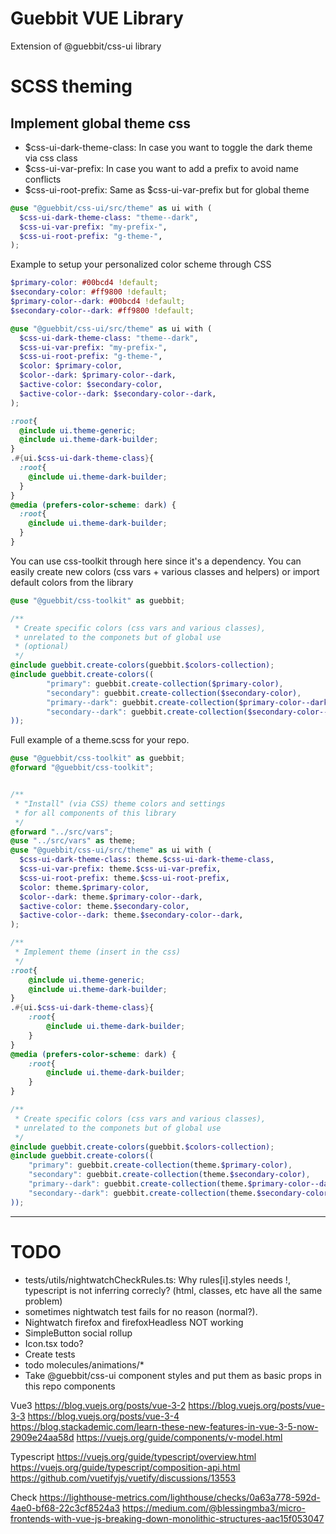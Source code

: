 # Guebbit VUE Library
Extension of @guebbit/css-ui library


# SCSS theming

## Implement global theme css

- $css-ui-dark-theme-class: In case you want to toggle the dark theme via css class
- $css-ui-var-prefix: In case you want to add a prefix to avoid name conflicts
- $css-ui-root-prefix: Same as $css-ui-var-prefix but for global theme

```scss
@use "@guebbit/css-ui/src/theme" as ui with (
  $css-ui-dark-theme-class: "theme--dark",
  $css-ui-var-prefix: "my-prefix-",
  $css-ui-root-prefix: "g-theme-",
);
```

Example to setup your personalized color scheme through CSS

```scss
$primary-color: #00bcd4 !default;
$secondary-color: #ff9800 !default;
$primary-color--dark: #00bcd4 !default;
$secondary-color--dark: #ff9800 !default;

@use "@guebbit/css-ui/src/theme" as ui with (
  $css-ui-dark-theme-class: "theme--dark",
  $css-ui-var-prefix: "my-prefix-",
  $css-ui-root-prefix: "g-theme-",
  $color: $primary-color,
  $color--dark: $primary-color--dark,
  $active-color: $secondary-color,
  $active-color--dark: $secondary-color--dark,
);

:root{
  @include ui.theme-generic;
  @include ui.theme-dark-builder;
}
.#{ui.$css-ui-dark-theme-class}{
  :root{
    @include ui.theme-dark-builder;
  }
}
@media (prefers-color-scheme: dark) {
  :root{
    @include ui.theme-dark-builder;
  }
}
```

You can use css-toolkit through here since it's a dependency.
You can easily create new colors (css vars + various classes and helpers)
or import default colors from the library

```scss
@use "@guebbit/css-toolkit" as guebbit;

/**
 * Create specific colors (css vars and various classes),
 * unrelated to the componets but of global use
 * (optional)
 */
@include guebbit.create-colors(guebbit.$colors-collection);
@include guebbit.create-colors((
        "primary": guebbit.create-collection($primary-color),
        "secondary": guebbit.create-collection($secondary-color),
        "primary--dark": guebbit.create-collection($primary-color--dark),
        "secondary--dark": guebbit.create-collection($secondary-color--dark)
));
```

Full example of a theme.scss for your repo.

```scss
@use "@guebbit/css-toolkit" as guebbit;
@forward "@guebbit/css-toolkit";


/**
 * "Install" (via CSS) theme colors and settings
 * for all components of this library
 */
@forward "../src/vars";
@use "../src/vars" as theme;
@use "@guebbit/css-ui/src/theme" as ui with (
  $css-ui-dark-theme-class: theme.$css-ui-dark-theme-class,
  $css-ui-var-prefix: theme.$css-ui-var-prefix,
  $css-ui-root-prefix: theme.$css-ui-root-prefix,
  $color: theme.$primary-color,
  $color--dark: theme.$primary-color--dark,
  $active-color: theme.$secondary-color,
  $active-color--dark: theme.$secondary-color--dark,
);

/**
 * Implement theme (insert in the css)
 */
:root{
    @include ui.theme-generic;
    @include ui.theme-dark-builder;
}
.#{ui.$css-ui-dark-theme-class}{
    :root{
        @include ui.theme-dark-builder;
    }
}
@media (prefers-color-scheme: dark) {
    :root{
        @include ui.theme-dark-builder;
    }
}

/**
 * Create specific colors (css vars and various classes),
 * unrelated to the componets but of global use
 */
@include guebbit.create-colors(guebbit.$colors-collection);
@include guebbit.create-colors((
    "primary": guebbit.create-collection(theme.$primary-color),
    "secondary": guebbit.create-collection(theme.$secondary-color),
    "primary--dark": guebbit.create-collection(theme.$primary-color--dark),
    "secondary--dark": guebbit.create-collection(theme.$secondary-color--dark)
));

```
--------------------------

# TODO

 - tests/utils/nightwatchCheckRules.ts: Why rules[i].styles needs !, typescript is not inferring correcly? (html, classes, etc have all the same problem)
 - sometimes nightwatch test fails for no reason (normal?).
 - Nightwatch firefox and firefoxHeadless NOT working
 - SimpleButton social rollup
 - Icon.tsx todo?
 - Create tests
 - todo molecules/animations/*
 - Take @guebbit/css-ui component styles and put them as basic props in this repo components

Vue3
https://blog.vuejs.org/posts/vue-3-2
https://blog.vuejs.org/posts/vue-3-3
https://blog.vuejs.org/posts/vue-3-4
https://blog.stackademic.com/learn-these-new-features-in-vue-3-5-now-2909e24aa58d
https://vuejs.org/guide/components/v-model.html

Typescript
https://vuejs.org/guide/typescript/overview.html
https://vuejs.org/guide/typescript/composition-api.html
https://github.com/vuetifyjs/vuetify/discussions/13553

Check
https://lighthouse-metrics.com/lighthouse/checks/0a63a778-592d-4ae0-bf68-22c3cf8524a3
https://medium.com/@blessingmba3/micro-frontends-with-vue-js-breaking-down-monolithic-structures-aac15f053047
